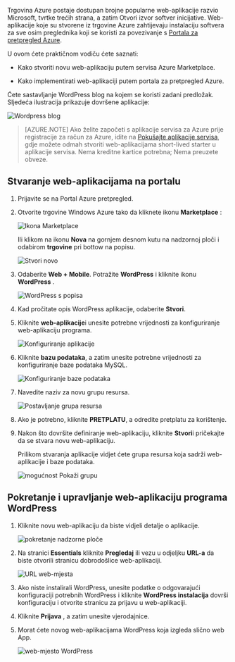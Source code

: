 Trgovina Azure postaje dostupan brojne popularne web-aplikacije razvio Microsoft, tvrtke trećih strana, a zatim Otvori izvor softver inicijative. Web-aplikacije koje su stvorene iz trgovine Azure zahtijevaju instalaciju softvera za sve osim preglednika koji se koristi za povezivanje s [Portala za pretpregled Azure](http://go.microsoft.com/fwlink/?LinkId=529715). 

U ovom ćete praktičnom vodiču ćete saznati:

- Kako stvoriti novu web-aplikaciju putem servisa Azure Marketplace.

- Kako implementirati web-aplikaciji putem portala za pretpregled Azure.
 
Ćete sastavljanje WordPress blog na kojem se koristi zadani predložak. Sljedeća ilustracija prikazuje dovršene aplikacije:


![Wordpress blog][13]

>[AZURE.NOTE] Ako želite započeti s aplikacije servisa za Azure prije registracije za račun za Azure, idite na [Pokušajte aplikacije servisa](http://go.microsoft.com/fwlink/?LinkId=523751), gdje možete odmah stvoriti web-aplikacijama short-lived starter u aplikacije servisa. Nema kreditne kartice potrebna; Nema preuzete obveze.

## <a name="create-a-web-app-in-the-portal"></a>Stvaranje web-aplikacijama na portalu

1. Prijavite se na Portal Azure pretpregled.

2. Otvorite trgovine Windows Azure tako da kliknete ikonu **Marketplace** :

    ![Ikona Marketplace][marketplace]

    Ili klikom na ikonu **Nova** na gornjem desnom kutu na nadzornoj ploči i odabirom **trgovine** pri bottow na popisu.
    
    ![Stvori novo][5]
    
3. Odaberite **Web + Mobile**. Potražite **WordPress** i kliknite ikonu **WordPress** .

    ![WordPress s popisa][7]
    
5. Kad pročitate opis WordPress aplikacije, odaberite **Stvori**.

6. Kliknite **web-aplikacije**i unesite potrebne vrijednosti za konfiguriranje web-aplikaciju programa.
    
    ![Konfiguriranje aplikacije][8]

7. Kliknite **bazu podataka**, a zatim unesite potrebne vrijednosti za konfiguriranje baze podataka MySQL. 

    ![Konfiguriranje baze podataka][database]

8. Navedite naziv za novu grupu resursa.

    ![Postavljanje grupa resursa][groupname]

8. Ako je potrebno, kliknite **PRETPLATU**, a odredite pretplatu za korištenje. 

7. Nakon što dovršite definiranje web-aplikaciju, kliknite **Stvori**i pričekajte da se stvara novu web-aplikaciju.

   Prilikom stvaranja aplikacije vidjet ćete grupa resursa koja sadrži web-aplikacije i baze podataka.

   ![mogućnost Pokaži grupu][resourcegroup]

## <a name="launch-and-manage-your-wordpress-web-app"></a>Pokretanje i upravljanje web-aplikaciju programa WordPress
    
1. Kliknite novu web-aplikaciju da biste vidjeli detalje o aplikacije.

    ![pokretanje nadzorne ploče][10]

2. Na stranici **Essentials** kliknite **Pregledaj** ili vezu u odjeljku **URL-a** da biste otvorili stranicu dobrodošlice web-aplikaciji.

    ![URL web-mjesta][browse]

3. Ako niste instalirali WordPress, unesite podatke o odgovarajući konfiguraciji potrebnih WordPress i kliknite **WordPress instalacija** dovrši konfiguraciju i otvorite stranicu za prijavu u web-aplikaciji.

4. Kliknite **Prijava** , a zatim unesite vjerodajnice.  

5. Morat ćete novog web-aplikacijama WordPress koja izgleda slično web App.    

    ![web-mjesto WordPress][13]






[5]: ./media/website-from-gallery/start-marketplace.png
[6]: ./media/website-from-gallery/wordpressgallery-02.png
[7]: ./media/website-from-gallery/search-web-app.png
[8]: ./media/website-from-gallery/set-web-app.png
[9]: ./media/website-from-gallery/wordpressgallery-05.png
[10]: ./media/website-from-gallery/select-web.png
[13]: ./media/website-from-gallery/wordpressgallery-09.png
[webapps]: ./media/website-from-gallery/selectwebapps.png
[database]: ./media/website-from-gallery/set-db.png
[resourcegroup]: ./media/website-from-gallery/show-rg.png
[browse]: ./media/website-from-gallery/browse-web.png
[marketplace]: ./media/website-from-gallery/marketplace-icon.png
[groupname]: ./media/website-from-gallery/set-rg.png
